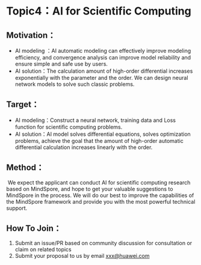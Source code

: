 # Topic4：AI for Scientific Computing 

## Motivation：

*  AI modeling ：AI  automatic modeling can effectively improve modeling efficiency, and convergence analysis can improve model reliability and ensure simple and safe use by users.
*  AI solution：The calculation amount of high-order differential increases exponentially with the parameter and the order.  We can design neural network models to solve such classic problems.

## Target：

 * AI modeling：Construct a neural network, training data and Loss function for scientific computing problems. 
 * AI solution：AI model solves differential equations, solves optimization problems,  achieve the goal that the amount of high-order automatic differential calculation increases linearly with the order.

## Method：

​	We expect the applicant can conduct  AI for scientific computing research based on MindSpore, and hope to get your valuable suggestions to MindSpore in the process. We will do our best to improve the capabilities of the MindSpore framework and  provide you with the most powerful technical support.

## How To Join：

1. Submit an issue/PR based on community discussion for consultation or claim on related topics
2. Submit your proposal to us by email xxx@huawei.com